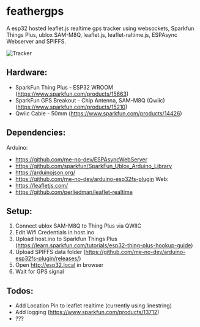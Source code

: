 # feathergps
A esp32 hosted leaflet.js realtime gps tracker using websockets,
Sparkfun Things Plus, ublox SAM-M8Q, leaflet.js, leaflet-raltime.js, ESPAsync Webserver and SPIFFS.

![Tracker](https://user-images.githubusercontent.com/936824/78511087-d6049380-774e-11ea-8e8b-2b6f3e1b356a.png)

## Hardware:
- SparkFun Thing Plus - ESP32 WROOM (https://www.sparkfun.com/products/15663)
- SparkFun GPS Breakout - Chip Antenna, SAM-M8Q (Qwiic) (https://www.sparkfun.com/products/15210)
- Qwiic Cable - 50mm (https://www.sparkfun.com/products/14426)

## Dependencies:
Arduino:
- https://github.com/me-no-dev/ESPAsyncWebServer
- https://github.com/sparkfun/SparkFun_Ublox_Arduino_Library
- https://arduinojson.org/
- https://github.com/me-no-dev/arduino-esp32fs-plugin
Web:
- https://leafletjs.com/
- https://github.com/perliedman/leaflet-realtime

## Setup:
1. Connect ublox SAM-M8Q to Thing Plus via QWIIC
2. Edit Wifi Credentials in host.ino
3. Upload host.ino to Sparkfun Things Plus (https://learn.sparkfun.com/tutorials/esp32-thing-plus-hookup-guide)
4. Upload SPIFFS data folder (https://github.com/me-no-dev/arduino-esp32fs-plugin/releases/)
5. Open http://esp32.local in browser
6. Wait for GPS signal

## Todos: 
- Add Location Pin to leaflet realtime (currently using linestring)
- Add logging (https://www.sparkfun.com/products/13712)
- ???

